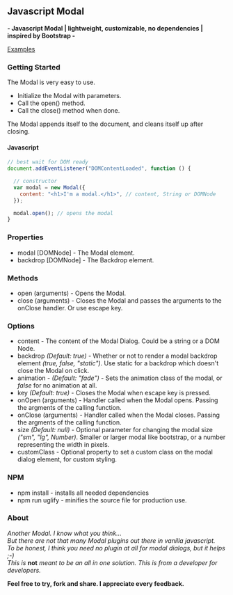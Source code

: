 ## Javascript Modal
**- Javascript Modal | lightweight, customizable, no dependencies | inspired by Bootstrap -**

[Examples](https://nehrdani.github.io/Modal/)

### Getting Started

The Modal is very easy to use.
- Initialize the Modal with parameters.
- Call the open() method.
- Call the close() method when done.

The Modal appends itself to the document, and cleans itself up after closing.

#### Javascript

```js
// best wait for DOM ready
document.addEventListener("DOMContentLoaded", function () {

  // constructor
  var modal = new Modal({
    content: "<h1>I'm a modal.</h1>", // content, String or DOMNode
  });

  modal.open(); // opens the modal
}
```

### Properties

* modal [DOMNode] - The Modal element.
* backdrop [DOMNode] - The Backdrop element.

### Methods

* open (arguments) - Opens the Modal.
* close (arguments) - Closes the Modal and passes the arguments to the onClose handler. Or use escape key.

### Options

* content - The content of the Modal Dialog. Could be a string or a DOM Node.
* backdrop *(Default: true)* - Whether or not to render a modal backdrop element *(true, false, "static")*. Use static for a backdrop which doesn't close the Modal on click.
* animation - *(Default: "fade")* - Sets the animation class of the modal, or *false* for no animation at all.
* key *(Default: true)* - Closes the Modal when escape key is pressed.
* onOpen (arguments) - Handler called when the Modal opens. Passing the argments of the calling function.
* onClose (arguments) - Handler called when the Modal closes. Passing the argments of the calling function.
* size *(Default: null)* - Optional parameter for changing the modal size *("sm", "lg", Number)*. Smaller or larger modal like bootstrap, or a number representing the width in pixels.
* customClass - Optional property to set a custom class on the modal dialog element, for custom styling.

### NPM
* npm install - installs all needed dependencies
* npm run uglify - minifies the source file for production use.

### About
*Another Modal. I know what you think...*  
*But there are not that many Modal plugins out there in vanilla javascript.*  
*To be honest, I think you need no plugin at all for modal dialogs, but it helps ;-)*  
*This is* __not__ *meant to be an all in one solution. This is from a developer for developers.*

**Feel free to try, fork and share. I appreciate every feedback.**

